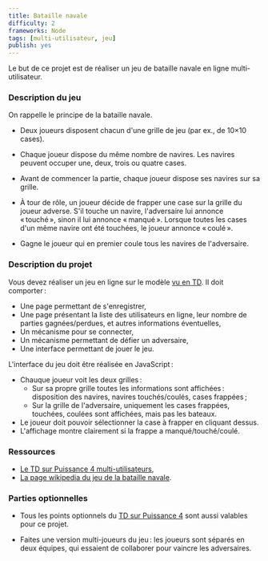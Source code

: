```yaml
---
title: Bataille navale
difficulty: 2
frameworks: Node
tags: [multi-utilisateur, jeu]
publish: yes
---
```


Le but de ce projet est de réaliser un jeu de bataille navale en ligne
multi-utilisateur.


### Description du jeu

On rappelle le principe de la bataille navale.

- Deux joueurs disposent chacun d'une grille de jeu (par ex., de 10×10
  cases).

- Chaque joueur dispose du même nombre de navires. Les navires peuvent
  occuper une, deux, trois ou quatre cases.

- Avant de commencer la partie, chaque joueur dispose ses navires sur
  sa grille.

- À tour de rôle, un joueur décide de frapper une case sur la grille
  du joueur adverse. S'il touche un navire, l'adversaire lui annonce
  « touché », sinon il lui annonce « manqué ». Lorsque toutes les
  cases d'un même navire ont été touchées, le joueur annonce « coulé ».

- Gagne le joueur qui en premier coule tous les navires de
  l'adversaire.

### Description du projet

Vous devez réaliser un jeu en ligne sur le modèle
[vu en TD](../tutorials/accounts-node). Il doit comporter :

- Une page permettant de s'enregistrer,
- Une page présentant la liste des utilisateurs en ligne, leur nombre
  de parties gagnées/perdues, et autres informations éventuelles,
- Un mécanisme pour se connecter,
- Un mécanisme permettant de défier un adversaire,
- Une interface permettant de jouer le jeu.

L'interface du jeu doit être réalisée en JavaScript :

- Chauque joueur voit les deux grilles :
  - Sur sa propre grille toutes les informations sont affichées :
	disposition des navires, navires touchés/coulés, cases frappées ;
  - Sur la grille de l'adversaire, uniquement les cases frappées,
    touchées, coulées sont affichées, mais pas les bateaux.
- Le joueur doit pouvoir sélectionner la case à frapper en cliquant
  dessus.
- L'affichage montre clairement si la frappe a manqué/touché/coulé.

### Ressources

- [Le TD sur Puissance 4 multi-utilisateurs](../tutorials/accounts-node),
- [La page wikipedia du jeu de la bataille navale](https://fr.wikipedia.org/wiki/Bataille_navale_%28jeu%29).

### Parties optionnelles

- Tous les points optionnels du
  [TD sur Puissance 4](../tutorials/accounts-node#pour-aller-plus-loin-optionnel)
  sont aussi valables pour ce projet.

- Faites une version multi-joueurs du jeu : les joueurs sont séparés
  en deux équipes, qui essaient de collaborer pour vaincre les
  adversaires.
